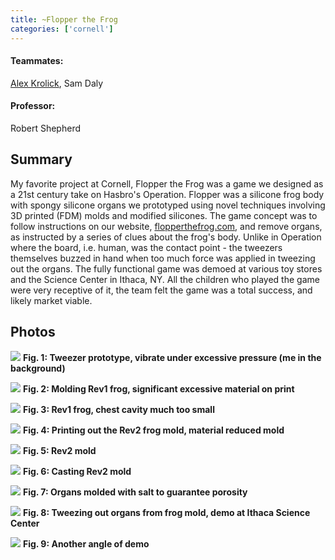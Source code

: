 ```yaml
---
title: ~Flopper the Frog
categories: ['cornell']
---
```

#### Teammates:
[Alex Krolick](https://alexkrolick.com/), Sam Daly

#### Professor:
Robert Shepherd

## Summary

My favorite project at Cornell, Flopper the Frog was a game we designed as a 21st century take on Hasbro's Operation. Flopper was a silicone frog body with spongy silicone organs we prototyped using novel techniques involving 3D printed (FDM) molds and modified silicones. The game concept was to follow instructions on our website, [flopperthefrog.com](flopperthefrog.com), and remove organs, as instructed by a series of clues about the frog's body. Unlike in Operation where the board, i.e. human, was the contact point - the tweezers themselves buzzed in hand when too much force was applied in tweezing out the organs.  The fully functional game was demoed at various toy stores and the Science Center in Ithaca, NY. All the children who played the game were very receptive of it, the team felt the game was a total success, and likely market viable.

## Photos
![](img1.jpg)
**Fig. 1: Tweezer prototype, vibrate under excessive pressure (me in the background)**

![](img2.jpg)
**Fig. 2: Molding Rev1 frog, significant excessive material on print**

![](img3.jpg)
**Fig. 3: Rev1 frog, chest cavity much too small**

![](img4.jpg)
**Fig. 4: Printing out the Rev2 frog mold, material reduced mold**

![](img5.jpg)
**Fig. 5: Rev2 mold**

![](img6.jpg)
**Fig. 6: Casting Rev2 mold**

![](img9.jpg)
**Fig. 7: Organs molded with salt to guarantee porosity**

![](img7.jpg)
**Fig. 8: Tweezing out organs from frog mold, demo at Ithaca Science Center**

![](img8.jpg)
**Fig. 9: Another angle of demo**

